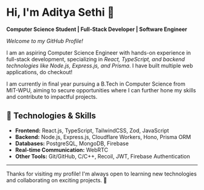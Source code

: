 # Hi, I'm Aditya Sethi 👋

**Computer Science Student | Full-Stack Developer | Software Engineer**

*Welcome to my GitHub Profile!*

I am an aspiring Computer Science Engineer with hands-on experience in full-stack development, specializing in *React, TypeScript, and backend technologies like Node.js, Express.js, and Prisma*. I have built multiple web applications, do checkout!

I am currently in final year pursuing a B.Tech in Computer Science from MIT-WPU, aiming to secure opportunities where I can further hone my skills and contribute to impactful projects.

## 🔧 Technologies & Skills

- **Frontend:** React.js, TypeScript, TailwindCSS, Zod, JavaScript
- **Backend:** Node.js, Express.js, Cloudflare Workers, Hono, Prisma ORM
- **Databases:** PostgreSQL, MongoDB, Firebase
- **Real-time Communication:** WebRTC
- **Other Tools:** Git/GitHub, C/C++, Recoil, JWT, Firebase Authentication

---

Thanks for visiting my profile! I'm always open to learning new technologies and collaborating on exciting projects. 🚀
